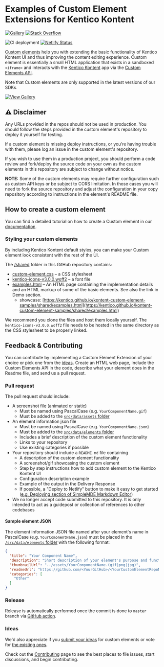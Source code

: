 # Examples of Custom Element Extensions for Kentico Kontent

[![Gallery](https://img.shields.io/badge/-Gallery-brightgreen.svg)](https://kentico.github.io/kontent-custom-element-samples/gallery/)
[![Stack Overflow](https://img.shields.io/badge/Stack%20Overflow-ASK%20NOW-FE7A16.svg?logo=stackoverflow&logoColor=white)](https://stackoverflow.com/tags/kentico-kontent)

![CI deployment](https://github.com/Kentico/kontent-custom-element-samples/workflows/CI%20deployment/badge.svg)
[![Netlify Status](https://api.netlify.com/api/v1/badges/a7e07037-df60-476f-81ec-628ab95130bf/deploy-status)](https://app.netlify.com/sites/kontent-custom-element-samples/deploys)


[Custom elements](https://docs.kontent.ai/tutorials/develop-apps/integrate/integrating-your-own-content-editing-features) help you with extending the basic functionality of Kentico Kontent UI and thus improving the content editing experience. Custom element is essentially a small HTML application that exists in a sandboxed `<iframe>` and interacts with the [Kentico Kontent](https://kontent.ai/) app via the [Custom Elements API](https://docs.kontent.ai/reference/custom-elements-js-api).

Note that Custom elements are only supported in the latest versions of our SDKs.

[![View Gallery](ViewGalleryButton.png)](https://kentico.github.io/kontent-custom-element-samples/gallery)

## ⚠ Disclaimer

Any URLs provided in the repos should not be used in production. You should follow the steps provided in the custom element's repository to deploy it yourself for testing.

If a custom element is missing deploy instructions, or you're having trouble with them, please log an issue in the custom element's repository.

If you wish to use them in a production project, you should perform a code review and fork/deploy the source code on your own as the custom elements in this repository are subject to change without notice.

**NOTE:** Some of the custom elements may require further configuration such as custom API keys or be subject to CORS limitation. In those cases you will need to fork the source repository and adjust the configuration in your copy repository according to instructions in the element's README file.

## How to create a custom element

You can find a detailed tutorial on how to create a Custom element in our [documentation](https://docs.kontent.ai/tutorials/develop-apps/integrate/integrating-your-own-content-editing-features).

### Styling your custom elements

By including Kentico Kontent default styles, you can make your Custom element look consistent with the rest of the UI.

The [/shared](https://github.com/Kentico/kontent-custom-element-samples/tree/master/shared) folder in this GitHub repository contains:

* [custom-element.css](https://github.com/Kentico/kontent-custom-element-samples/blob/master/shared/custom-element.css) – a CSS stylesheet
* [kentico-icons-v3.0.0.woff2](https://github.com/Kentico/kontent-custom-element-samples/blob/master/shared/kentico-icons-v3.0.0.woff2) – a font file
* [examples.html](https://github.com/Kentico/kontent-custom-element-samples/blob/master/shared/examples.html) – An HTML page containing the implementation details and an HTML markup of some of the basic elements. See also the link in Demo section.
  * showcase: [https://kentico.github.io/kontent-custom-element-samples/shared/examples.html](https://kentico.github.io/kontent-custom-element-samples/shared/examples.html)

We recommend you clone the files and host them locally yourself. The `kentico-icons-v3.0.0.woff2` file needs to be hosted in the same directory as the CSS stylesheet to be properly linked.

## Feedback & Contributing

You can contribute by implementing a Custom Element Extension of your choice or pick one from the [ideas](https://github.com/Kentico/kontent-custom-element-samples/issues). Create an HTML web page, include the Custom Elements API in the code, describe what your element does in the Readme file, and send us a pull request.

### Pull request

The pull request should include:

* A screenshot file (animated or static)
  * Must be named using PascalCase (e.g. `YourComponentName.gif`)
  * Must be added to the [`src/data/assets` folder](src/data/assets)
* An element information json file
  * Must be named using PascalCase (e.g. `YourComponentName.json`)
  * Must be added to the [`src/data/elements` folder](src/data/elements)
  * Includes a brief description of the custom element functionality
  * Links to your repository
  * Use existing categories if possible
* Your repository should include a `README.md` file containing
  * A description of the custom element functionality
  * A screenshot/gif showcasing the custom element
  * Step by step instructions how to add custom element to the Kentico Kontent UI
  * Configuration description example
  * Example of the output in the Delivery Response
  * If possible, a "Deploy to Netlify" button to make it easy to get started ([e.g. Deploying section of SimpleMDE Markdown Editor](https://github.com/Kentico/kontent-custom-element-simplemde-markdown-editor#deploying))
* We no longer accept code submitted to this repository. It is only intended to act as a guidepost or collection of references to other codebases

#### Sample element JSON

The element information JSON file named after your element's name in PascalCase (e.g. `YourComonentName.json`) must be placed in the [`/src/data/elements` folder](/src/data/elements) with the following format:

```json
{
  "title": "Your Component Name",
  "description": "Short description of your element's purpose and functionality.",
  "thumbnailUrl": "../assets/YourComponentName.(gif|png|jpg)",
  "readmeUrl": "https://github.com/<YourGitHub>/<YourCustomElementRepoName>",
  "categories": [
    "Other"
  ]
}
```

### Release

Release is automatically performed once the commit is done to `master` branch via [GitHub action](https://github.com/Kentico/kontent-custom-element-samples/actions/workflows/deploy.yml).


### Ideas

We'd also appreciate if you [submit your ideas](https://github.com/Kentico/kontent-custom-element-samples/issues) for custom elements or vote for [the existing ones](https://github.com/Kentico/kontent-custom-element-samples/issues).

Check out the [Contributing](https://github.com/Kentico/kontent-custom-element-samples/blob/master/CONTRIBUTING.md) page to see the best places to file issues, start discussions, and begin contributing.

